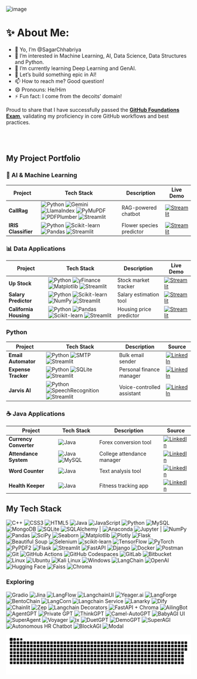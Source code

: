 ![image](https://github.com/user-attachments/assets/2af29d74-629a-45c2-9f8b-bb3551138679)

<!-- <h1 align="center">Hello 👋 Myself Sagar Chhabriya<h1/> -->

   
  
# ✨ About Me: 
- 👋 Yo, I’m @SagarChhabriya
- 👀 I’m interested in Machine Learning, AI, Data Science, Data Structures and Python.
- 🌱 I’m currently learning Deep Learning and GenAI.
- 💞️ Let’s build something epic in AI!
- 📫 How to reach me? Good question!
- 😄 Pronouns: He/Him  
- ⚡ Fun fact: I come from the decoits’ domain! 





Proud to share that I have successfully passed the [**GitHub Foundations Exam**](https://www.credly.com/badges/ad76b653-1048-4090-bcf6-605bf97148ad/print), validating my proficiency in core GitHub workflows and best practices.

<!--
## What I’ve Achieved:

- **Mastered GitHub Fundamentals**
- **Enhanced Collaboration Skills**
- **Improved Code Management Practices**

-->


<br></br>

## My Project Portfolio

### 🤖 AI & Machine Learning
| Project | Tech Stack | Description | Live Demo |
|---------|------------|-------------|-----------|
| **CallRag** | ![Python](https://img.shields.io/badge/Python-3776AB?logo=python&logoColor=white) ![Gemini](https://img.shields.io/badge/Google_Gemini-4285F4?logo=google&logoColor=white) ![LlamaIndex](https://img.shields.io/badge/LlamaIndex-FF6B00) ![PyMuPDF](https://img.shields.io/badge/PyMuPDF-1.7.0-blue) ![PDFPlumber](https://img.shields.io/badge/PDFPlumber-0.9.0-orange) ![Streamlit](https://img.shields.io/badge/Streamlit-FF4B4B?logo=streamlit&logoColor=white) | RAG-powered chatbot | [![Streamlit](https://static.streamlit.io/badges/streamlit_badge_black_white.svg)](https://callrag.streamlit.app/) |
| **IRIS Classifier** | ![Python](https://img.shields.io/badge/Python-3776AB?logo=python&logoColor=white) ![Scikit-learn](https://img.shields.io/badge/scikit--learn-F7931E?logo=scikit-learn&logoColor=white) ![Pandas](https://img.shields.io/badge/Pandas-150458?logo=pandas&logoColor=white) ![Streamlit](https://img.shields.io/badge/Streamlit-FF4B4B?logo=streamlit&logoColor=white) | Flower species predictor | [![Streamlit](https://static.streamlit.io/badges/streamlit_badge_black_white.svg)](https://irislab.streamlit.app/) |

### 📊 Data Applications
| Project | Tech Stack | Description | Live Demo |
|---------|------------|-------------|-----------|
| **Up Stock** | ![Python](https://img.shields.io/badge/Python-3776AB?logo=python&logoColor=white) ![yFinance](https://img.shields.io/badge/yFinance-00A86B?logo=yahoo&logoColor=white) ![Matplotlib](https://img.shields.io/badge/Matplotlib-11557C) ![Streamlit](https://img.shields.io/badge/Streamlit-FF4B4B?logo=streamlit&logoColor=white) | Stock market tracker | [![Streamlit](https://static.streamlit.io/badges/streamlit_badge_black_white.svg)](https://upstok.streamlit.app/) |
| **Salary Predictor** | ![Python](https://img.shields.io/badge/Python-3776AB?logo=python&logoColor=white) ![Scikit-learn](https://img.shields.io/badge/scikit--learn-F7931E?logo=scikit-learn&logoColor=white) ![NumPy](https://img.shields.io/badge/NumPy-013243?logo=numpy&logoColor=white) ![Streamlit](https://img.shields.io/badge/Streamlit-FF4B4B?logo=streamlit&logoColor=white) | Salary estimation tool | [![Streamlit](https://static.streamlit.io/badges/streamlit_badge_black_white.svg)](https://sal-pred.streamlit.app/) |
| **California Housing** | ![Python](https://img.shields.io/badge/Python-3776AB?logo=python&logoColor=white) ![Pandas](https://img.shields.io/badge/Pandas-150458?logo=pandas&logoColor=white) ![Scikit-learn](https://img.shields.io/badge/scikit--learn-F7931E?logo=scikit-learn&logoColor=white) ![Streamlit](https://img.shields.io/badge/Streamlit-FF4B4B?logo=streamlit&logoColor=white) | Housing price predictor | [![Streamlit](https://static.streamlit.io/badges/streamlit_badge_black_white.svg)](https://calihouse.streamlit.app/) |

### Python
| Project | Tech Stack | Description | Source |
|---------|------------|-------------|--------|
| **Email Automator** | ![Python](https://img.shields.io/badge/Python-3776AB?logo=python&logoColor=white) ![SMTP](https://img.shields.io/badge/SMTP-1AB394?logo=mail.ru&logoColor=white) ![Streamlit](https://img.shields.io/badge/Streamlit-FF4B4B?logo=streamlit&logoColor=white) | Bulk email sender | [![LinkedIn](https://img.shields.io/badge/LinkedIn-0077B5?logo=linkedin&logoColor=white)](https://www.linkedin.com/posts/sagar-chhabriya_python-automation-emailmarketing-activity-7187093664467247106-e7xZ) |
| **Expense Tracker** | ![Python](https://img.shields.io/badge/Python-3776AB?logo=python&logoColor=white) ![SQLite](https://img.shields.io/badge/SQLite-003B57?logo=sqlite&logoColor=white) ![Streamlit](https://img.shields.io/badge/Streamlit-FF4B4B?logo=streamlit&logoColor=white) | Personal finance manager | [![LinkedIn](https://img.shields.io/badge/LinkedIn-0077B5?logo=linkedin&logoColor=white)](https://www.linkedin.com/posts/sagar-chhabriya_python-codealpha-expensetracker-activity-7183180948593590273-duvj) |
| **Jarvis AI** | ![Python](https://img.shields.io/badge/Python-3776AB?logo=python&logoColor=white) ![SpeechRecognition](https://img.shields.io/badge/Speech_Recognition-3776AB) ![Streamlit](https://img.shields.io/badge/Streamlit-FF4B4B?logo=streamlit&logoColor=white) | Voice-controlled assistant | [![LinkedIn](https://img.shields.io/badge/LinkedIn-0077B5?logo=linkedin&logoColor=white)](https://www.linkedin.com/posts/sagar-chhabriya_gratitude-thankyou-techcommunity-activity-7180446935051288577-c2Sw) |


### ☕ Java Applications
| Project | Tech Stack | Description | Source |
|---------|------------|-------------|--------|
| **Currency Converter** | ![Java](https://img.shields.io/badge/Java-ED8B00?logo=openjdk&logoColor=white) | Forex conversion tool | [![LinkedIn](https://img.shields.io/badge/LinkedIn-0077B5?logo=linkedin&logoColor=white)](https://www.linkedin.com/posts/sagar-chhabriya_currencyconverter-softwaredevelopment-codealpha-activity-7120795865622953984-EQMX) |
| **Attendance System** | ![Java](https://img.shields.io/badge/Java-ED8B00?logo=openjdk&logoColor=white) ![MySQL](https://img.shields.io/badge/MySQL-4479A1?logo=mysql&logoColor=white) | College attendance manager | [![LinkedIn](https://img.shields.io/badge/LinkedIn-0077B5?logo=linkedin&logoColor=white)](https://www.linkedin.com/posts/sagar-chhabriya_codealphatriumphs-activity-7124734439116447744-jdnA) |
| **Word Counter** | ![Java](https://img.shields.io/badge/Java-ED8B00?logo=openjdk&logoColor=white) | Text analysis tool | [![LinkedIn](https://img.shields.io/badge/LinkedIn-0077B5?logo=linkedin&logoColor=white)](https://www.linkedin.com/posts/sagar-chhabriya_codealpha-javainternship-progressmade-activity-7114224780936945667-Y97o) |
| **Health Keeper** | ![Java](https://img.shields.io/badge/Java-ED8B00?logo=openjdk&logoColor=white) | Fitness tracking app | [![LinkedIn](https://img.shields.io/badge/LinkedIn-0077B5?logo=linkedin&logoColor=white)](https://www.linkedin.com/posts/sagar-chhabriya_secondsemester-javaprogramming-objectoriented-activity-7095314588090441731-GSjU) |


<!--
## 🌐 Socials:

[![LinkedIn](https://img.shields.io/badge/LinkedIn-%230077B5.svg?logo=linkedin&logoColor=white)](https://www.linkedin.com/in/sagar-chhabriya/)
[![Medium](https://img.shields.io/badge/Medium-12100E?logo=medium&logoColor=white)](https://medium.com/@sagarchhabriya33)
[![Facebook](https://img.shields.io/badge/Facebook-%231877F2.svg?logo=Facebook&logoColor=white)](https://web.facebook.com/sagar.chhabriya.71)
[![Instagram](https://img.shields.io/badge/Instagram-%23E4405F.svg?logo=Instagram&logoColor=white)](https://www.instagram.com/sagar.chhabriya7327/)
[![Quora](https://img.shields.io/badge/Quora-%23B92B27.svg?logo=Quora&logoColor=white)](https://www.quora.com/profile/Sagar-Chhabriya-5)
[![Stack Overflow](https://img.shields.io/badge/-Stackoverflow-FE7A16?logo=stack-overflow&logoColor=white)](https://stackoverflow.com/users/26491667/sagar-chhabriya)
[![Twitter](https://img.shields.io/badge/Twitter-%231DA1F2.svg?logo=Twitter&logoColor=white)](https://twitter.com/SagarChhabriya)

<br></br>
-->

## My Tech Stack
![C++](https://img.shields.io/badge/c++-%2300599C.svg?style=plastic&logo=c%2B%2B&logoColor=white)
![CSS3](https://img.shields.io/badge/css3-%231572B6.svg?style=plastic&logo=css3&logoColor=white)
![HTML5](https://img.shields.io/badge/html5-%23E34F26.svg?style=plastic&logo=html5&logoColor=white)
![Java](https://img.shields.io/badge/java-%23ED8B00.svg?style=plastic&logo=openjdk&logoColor=white)
![JavaScript](https://img.shields.io/badge/javascript-%23323330.svg?style=plastic&logo=javascript&logoColor=%23F7DF1E)
![Python](https://img.shields.io/badge/python-3670A0?style=plastic&logo=python&logoColor=ffdd54)
![MySQL](https://img.shields.io/badge/mysql-%2300000f.svg?style=plastic&logo=mysql&logoColor=white)
![MongoDB](https://img.shields.io/badge/MongoDB-%234EA94B.svg?style=plastic&logo=mongodb&logoColor=white)
![SQLite](https://img.shields.io/badge/SQLite-%2307405E.svg?style=plastic&logo=sqlite&logoColor=white)
![SQLAlchemy](https://img.shields.io/badge/SQLAlchemy-%23FF4B4B.svg?style=plastic&logoColor=white) |
![Anaconda](https://img.shields.io/badge/Anaconda-%2344A833.svg?style=plastic&logo=anaconda&logoColor=white)
![Jupyter](https://img.shields.io/badge/Jupyter-%23F37626.svg?style=plastic&logo=jupyter&logoColor=white) |
![NumPy](https://img.shields.io/badge/NumPy-%23013243.svg?style=plastic&logo=numpy&logoColor=white)
![Pandas](https://img.shields.io/badge/Pandas-%23150458.svg?style=plastic&logo=pandas&logoColor=white)
![SciPy](https://img.shields.io/badge/SciPy-%230C55A5.svg?style=plastic&logo=scipy&logoColor=white)
![Seaborn](https://img.shields.io/badge/Seaborn-%2343B02A.svg?style=plastic&logoColor=white)
![Matplotlib](https://img.shields.io/badge/Matplotlib-%23F37626.svg?style=plastic&logo=matplotlib&logoColor=white)
![Plotly](https://img.shields.io/badge/Plotly-%233F4F75.svg?style=plastic&logo=plotly&logoColor=white)
![Flask](https://img.shields.io/badge/Flask-%23000.svg?style=plastic&logo=flask&logoColor=white)
![Beautiful Soup](https://img.shields.io/badge/Beautiful%20Soup-%234EAA25.svg?style=plastic&logoColor=white)
![Selenium](https://img.shields.io/badge/Selenium-%2343B02A.svg?style=plastic&logo=selenium&logoColor=white) 
![scikit-learn](https://img.shields.io/badge/scikit--learn-%23F7931E.svg?style=plastic&logo=scikit-learn&logoColor=white)
![TensorFlow](https://img.shields.io/badge/TensorFlow-%23FF6F00.svg?style=plastic&logo=tensorflow&logoColor=white)
![PyTorch](https://img.shields.io/badge/PyTorch-%23EE4C2C.svg?style=plastic&logo=pytorch&logoColor=white)
![PyPDF2](https://img.shields.io/badge/PyPDF2-%23FFD43B.svg?style=plastic&logoColor=white) 
![Flask](https://img.shields.io/badge/Flask-%23000.svg?style=plastic&logo=flask&logoColor=white)
![Streamlit](https://img.shields.io/badge/Streamlit-%23FF4B4B.svg?style=plastic&logo=streamlit&logoColor=white)
![FastAPI](https://img.shields.io/badge/FastAPI-%2307405E.svg?style=plastic&logoColor=white)
![Django](https://img.shields.io/badge/Django-%23092E20.svg?style=plastic&logo=django&logoColor=white) 
![Docker](https://img.shields.io/badge/Docker-%230db7ed.svg?style=plastic&logo=docker&logoColor=white)
![Postman](https://img.shields.io/badge/Postman-%23FF6C37.svg?style=plastic&logo=postman&logoColor=white)
![Git](https://img.shields.io/badge/Git-%23F05032.svg?style=plastic&logo=git&logoColor=white)
![GitHub Actions](https://img.shields.io/badge/GitHub%20Actions-%232671E5.svg?style=plastic&logo=githubactions&logoColor=white)
![GitHub Codespaces](https://img.shields.io/badge/GitHub%20Codespaces-%23000000.svg?style=plastic&logo=github&logoColor=white)
![GitLab](https://img.shields.io/badge/GitLab-%23FC6D26.svg?style=plastic&logo=gitlab&logoColor=white)
![Bitbucket](https://img.shields.io/badge/Bitbucket-%230047B3.svg?style=plastic&logo=bitbucket&logoColor=white)
![Linux](https://img.shields.io/badge/Linux-%23FCC624.svg?style=plastic&logo=linux&logoColor=black)
![Ubuntu](https://img.shields.io/badge/Ubuntu-%23E95420.svg?style=plastic&logo=ubuntu&logoColor=white)
![Kali Linux](https://img.shields.io/badge/Kali%20Linux-%2300ADEE.svg?style=plastic&logo=kalilinux&logoColor=white)
![Windows](https://img.shields.io/badge/Windows-%230078D6.svg?style=plastic&logo=windows&logoColor=white)
![LangChain](https://img.shields.io/badge/LangChain-1C3C3C?style=plastic&logo=langchain&logoColor=white)
![OpenAI](https://img.shields.io/badge/OpenAI-000000?style=plastic&logo=openai&logoColor=white)
![Hugging Face](https://img.shields.io/badge/Hugging%20Face-FF4F75?style=plastic&logo=huggingface&logoColor=white)
![Faiss](https://img.shields.io/badge/Faiss-1C3C3C?style=plastic&logo=faiss&logoColor=white)
![Chroma](https://img.shields.io/badge/Chroma-FF6F00?style=plastic&logo=chroma&logoColor=white)


### Exploring

![Gradio](https://img.shields.io/badge/Gradio-3E8E41?style=plastic&logo=gradio&logoColor=white)
![Jina](https://img.shields.io/badge/Jina-4C8BF5?style=plastic&logo=jina&logoColor=white)
![LangFlow](https://img.shields.io/badge/LangFlow-FF6F00?style=plastic&logo=langflow&logoColor=white)
![LangchainUI](https://img.shields.io/badge/LangchainUI-FF6F00?style=plastic&logo=langchainui&logoColor=white)
![Yeager.ai](https://img.shields.io/badge/Yeager.ai-FF6F00?style=plastic&logo=yeagerai&logoColor=white)
![LangForge](https://img.shields.io/badge/LangForge-FF6F00?style=plastic&logo=langforge&logoColor=white)
![BentoChain](https://img.shields.io/badge/BentoChain-FF6F00?style=plastic&logo=bentochain&logoColor=white)
![LangCorn](https://img.shields.io/badge/LangCorn-FF6F00?style=plastic&logo=langcorn&logoColor=white)
![Langchain Service](https://img.shields.io/badge/Langchain%20Service-FF6F00?style=plastic&logo=langchainservice&logoColor=white)
![Lanarky](https://img.shields.io/badge/Lanarky-FF6F00?style=plastic&logo=lanarky&logoColor=white)
![Dify](https://img.shields.io/badge/Dify-FF6F00?style=plastic&logo=dify&logoColor=white)
![Chainlit](https://img.shields.io/badge/Chainlit-FF6F00?style=plastic&logo=chainlit&logoColor=white)
![Zep](https://img.shields.io/badge/Zep-FF6F00?style=plastic&logo=zep&logoColor=white)
![Langchain Decorators](https://img.shields.io/badge/Langchain%20Decorators-FF6F00?style=plastic&logo=langchaindecorators&logoColor=white)
![FastAPI + Chroma](https://img.shields.io/badge/FastAPI%20%2B%20Chroma-FF6F00?style=plastic&logo=fastapichroma&logoColor=white)
![AilingBot](https://img.shields.io/badge/AilingBot-FF6F00?style=plastic&logo=ailingbot&logoColor=white)
![AgentGPT](https://img.shields.io/badge/AgentGPT-FF6F00?style=plastic&logo=agentgpt&logoColor=white)
![Private GPT](https://img.shields.io/badge/Private%20GPT-FF6F00?style=plastic&logo=privategpt&logoColor=white)
![ThinkGPT](https://img.shields.io/badge/ThinkGPT-FF6F00?style=plastic&logo=thinkgpt&logoColor=white)
![Camel-AutoGPT](https://img.shields.io/badge/Camel%2DAutoGPT-FF6F00?style=plastic&logo=camelautogpt&logoColor=white)
![BabyAGI UI](https://img.shields.io/badge/BabyAGI%20UI-FF6F00?style=plastic&logo=babyagiui&logoColor=white)
![SuperAgent](https://img.shields.io/badge/SuperAgent-FF6F00?style=plastic&logo=superagent&logoColor=white)
![Voyager](https://img.shields.io/badge/Voyager-FF6F00?style=plastic&logo=voyager&logoColor=white)
![ix](https://img.shields.io/badge/ix-FF6F00?style=plastic&logo=ix&logoColor=white)
![DuetGPT](https://img.shields.io/badge/DuetGPT-FF6F00?style=plastic&logo=duetgpt&logoColor=white)
![DemoGPT](https://img.shields.io/badge/DemoGPT-FF6F00?style=plastic&logo=demogpt&logoColor=white)
![SuperAGI](https://img.shields.io/badge/SuperAGI-FF6F00?style=plastic&logo=superagi&logoColor=white)
![Autonomous HR Chatbot](https://img.shields.io/badge/Autonomous%20HR%20Chatbot-FF6F00?style=plastic&logo=autonomoushrchatbot&logoColor=white)
![BlockAGI](https://img.shields.io/badge/BlockAGI-FF6F00?style=plastic&logo=blockagi&logoColor=white)
![Modal](https://img.shields.io/badge/Modal-FF6F00?style=plastic&logo=modal&logoColor=white)
 


<!-- ![OpenCV](https://img.shields.io/badge/OpenCV-%23FF6F00.svg?style=plastic&logo=opencv&logoColor=white) -->
<!-- ![JSON](https://img.shields.io/badge/JSON-%23000000.svg?style=plastic&logo=json&logoColor=white) -->
<!-- ![Mongoose](https://img.shields.io/badge/Mongoose-%23880000.svg?style=plastic&logo=mongoose&logoColor=white) -->
<!-- ![YAML](https://img.shields.io/badge/YAML-%23CB171E.svg?style=plastic&logo=yaml&logoColor=white) -->
<!-- ![SQLAlchemy](https://img.shields.io/badge/SQLAlchemy-%23D71A00.svg?style=plastic&logo=sqlalchemy&logoColor=white) -->
<!-- ![GitBook](https://img.shields.io/badge/GitBook-%23719AFC.svg?style=plastic&logo=gitbook&logoColor=white) -->

<!---
### It's not technology, but I use it. The section will be changed soon.:
  <img src="https://github.com/devicons/devicon/blob/master/icons/latex/latex-original.svg" title="Latex" alt="Latex" width="40" width="30" height="30"/>
  <img src="https://github.com/devicons/devicon/blob/master/icons/ssh/ssh-original.svg" title="ssh" alt="ssh" width="30" height="30"/>
  <img src="https://github.com/devicons/devicon/blob/master/icons/xml/xml-original.svg" title="xml" alt="xml" width="30" height="30"/>
  <img src="https://github.com/devicons/devicon/blob/master/icons/yaml/yaml-original.svg" title="yaml" alt="yaml" width="30" height="30"/>
  <img src="https://github.com/devicons/devicon/blob/master/icons/json/json-original.svg" title="json" alt="json" width="30" height="30"/>
  <img src="https://github.com/devicons/devicon/blob/master/icons/vscode/vscode-original-wordmark.svg" title="vsc" alt="vsc" width="30" height="30"/>
  <img src="https://github.com/devicons/devicon/blob/master/icons/pycharm/pycharm-original.svg" title="PC" alt="PC" width="30" height="30"/>
  <img src="https://github.com/devicons/devicon/blob/master/icons/clion/clion-original.svg" title="cl" alt="CL" width="30" height="30"/>
  <img src="https://github.com/devicons/devicon/blob/master/icons/datagrip/datagrip-original.svg" title="dg" alt="dg" width="30" height="30"/>
  <img src="https://github.com/devicons/devicon/blob/master/icons/gitlab/gitlab-original-wordmark.svg" title="GitLab" alt="GitLab" width="30" height="30"/>
  <img src="https://github.com/devicons/devicon/blob/master/icons/confluence/confluence-original-wordmark.svg" title="Confluence" alt="Confluence" width="30" height="30"/>
  <img src="https://github.com/devicons/devicon/blob/master/icons/jira/jira-original-wordmark.svg" title="Jira" alt="Jira" width="30" height="30"/>


--->
<!---
# 📊 GitHub Stats:
![](https://github-readme-stats.vercel.app/api?username=SagarChhabriya&theme=dark&hide_border=false&include_all_commits=true&count_private=false)<br/>
<br></br>

![](https://github-readme-streak-stats.herokuapp.com/?user=SagarChhabriya&theme=dark&hide_border=false)<br/>
<br></br>

![](https://github-readme-stats.vercel.app/api/top-langs/?username=SagarChhabriya&theme=dark&hide_border=false&include_all_commits=true&count_private=false&layout=compact)
<br></br>

## 🏆 GitHub Trophies
![](https://github-profile-trophy.vercel.app/?username=SagarChhabriya&theme=radical&no-frame=true&no-bg=true&margin-w=4)
<br></br>

<!---
### 🔝 Top Contributed Repo
![](https://github-contributor-stats.vercel.app/api?username=SagarChhabriya&limit=5&theme=dark&combine_all_yearly_contributions=true)
<br></br>


<p align="center">
  <img width="800" height="220" src="https://streak-stats.demolab.com?user=SagarChhabriya&theme=highcontrast&hide_border=true&border_radius=5&card_width=800">
</p>


<p align="center">
  <img width="600" height="200" src="https://github-readme-stats.vercel.app/api?username=SagarChhabriya&show_icons=true&theme=vision-friendly-dark">
  <img width="400" height="200" src="https://github-readme-stats.vercel.app/api/top-langs/?username=SagarChhabriya&size_weight=0.5&count_weight=0.3&layout=compact&theme=vision-friendly-dark">
</p>

#### Thanks for visiting :heart:

<p align="center"> 
<!-- <img src="https://profile-counter.glitch.me/SagarChhabriya/count.svg">  

<!-- counting of visitors to this page in this section started from Aug 5, 2024 
<a href="https://info.flagcounter.com/fCIb" target="_blank">
  <img src="https://s11.flagcounter.com/count2/fCIb/bg_FFFFFF/txt_000000/border_CCCCCC/columns_2/maxflags_10/viewers_0/labels_0/pageviews_0/flags_0/percent_0/" alt="Flag Counter" />
</a>

<!--
![](https://count.getloli.com/get/@SagarChhabriya.github.readme)
</br>
--->



<!--
<div id="header" align="center">
  <img src="https://komarev.com/ghpvc/?username=SagarChhabriya&style=for-the-badge&color=orange" alt=""/>
</div>
-->


<p align="center">
 <img width="1000" src="icons/github-snake.svg" alt="snake"/>
</p>

<br><br>

<!---
SagarChhabriya/SagarChhabriya is a ✨ special ✨ repository because its `README.md` (this file) appears on your GitHub profile.
You can click the Preview link to take a look at your changes.
--->
